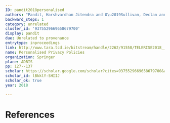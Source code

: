 ```yaml
---
ID: pandit2018personalised
authors: "Pandit, Harshvardhan Jitendra and O\u2019Sullivan, Declan and Lewis, Dave"
backward_steps: 1
category: unrelated
cluster_id: '9375529669658679700'
display: pandit
due: Unrelated to provenance
entrytype: inproceedings
link: http://www.tara.tcd.ie/bitstream/handle/2262/91558/TELERISE2018___Personalised_Privacy_Policies.pdf?sequence=1
name: Personalised Privacy Policies
organization: Springer
place: ADBIS
pp: 127--137
scholar: https://scholar.google.com/scholar?cites=9375529669658679700&as_sdt=2005&sciodt=0,5&hl=en
scholar_id: lBkklY-SHIIJ
scholar_ok: true
year: 2018

---
```


# References

